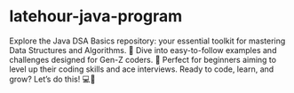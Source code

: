 # latehour-java-program
 Explore the Java DSA Basics repository: your essential toolkit for mastering Data Structures and Algorithms. 🚀 Dive into easy-to-follow examples and challenges designed for Gen-Z coders. 🌟 Perfect for beginners aiming to level up their coding skills and ace interviews. Ready to code, learn, and grow? Let’s do this! 💻🌈
